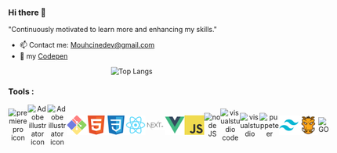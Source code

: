 ﻿### Hi there 👋

"Continuously motivated to learn more and enhancing my skills."

* 📫 Contact me: Mouhcinedev@gmail.com
* :art: my [Codepen](https://codepen.io/MohcineDev)

<div align="center">

![Top Langs](https://github-readme-stats.vercel.app/api/top-langs/?username=MohcineDev&langs_count=12)
</div>
<div align="center">
<!-- <img  src="https://github-readme-streak-stats.herokuapp.com?user=mohcinedev&theme=whatsapp-dark2&hide_border=true&border_radius=16&card_width=800"/>-->
</div>

### Tools :     
<div align="center" style="display:flex; justify-content:space-between; align-items:center; width:100%">
<img width=40px src="https://www.adobe.com/content/dam/cc/icons/premiere.svg" alt="premiere pro icon"/>
 <img width=40px src="https://www.adobe.com/content/dam/shared/images/product-icons/svg/illustrator.svg" alt="Adobe illustrator icon"/>
 <img width=40px src="https://www.adobe.com/content/dam/cc/us/en/creativecloud/max2020/mnemonics/photoshop.svg" alt="Adobe illustrator icon"/>
 <img width=40px src="bash.svg" alt="git bash" title="Git">
 <img width=40px src="html.svg" alt="html">
 <img width=40px src="css.svg" alt="css">
 <img width=40px src="react.svg" alt="React JS">
 <img width=40px background="rgb(255,255,255)" src="next.svg" alt="Next JS" style="background-color:#fff">
 <img width=40px src="vue.png" alt="Vue JS">
 <img width=40px src="https://raw.githubusercontent.com/github/explore/80688e429a7d4ef2fca1e82350fe8e3517d3494d/topics/javascript/javascript.png" alt="JS">
 <img width=40px src="https://nodejs.org/static/images/logo.svg" alt="node JS">
 <img width=40px src="https://visualstudio.microsoft.com/wp-content/uploads/2019/09/vs-code-responsive-01-1.png" alt="visualstudio code">
 <img width=40px src="https://visualstudio.microsoft.com/wp-content/uploads/2019/06/BrandVisualStudioWin2019-3.svg" alt="visualstudio">
 <img width=40px src="https://user-images.githubusercontent.com/10379601/29446482-04f7036a-841f-11e7-9872-91d1fc2ea683.png" alt="puppeteer">  
 <img width=40px src="tailwindcss.svg" alt="tailwindcss">  
 <img width=40px src="grunt.svg" alt="grunt">  
 <img width=40px src="https://go.dev/images/go-logo-white.svg" alt="GO">  

 </div> 
